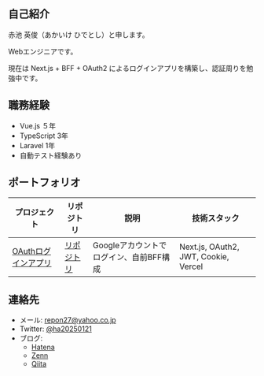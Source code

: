 ## 自己紹介

赤池 英俊（あかいけ ひでとし）と申します。

Webエンジニアです。

現在は Next.js + BFF + OAuth2 によるログインアプリを構築し、認証周りを勉強中です。

## 職務経験
- Vue.js ５年
- TypeScript 3年
- Laravel 1年
- 自動テスト経験あり

## ポートフォリオ

| プロジェクト | リポジトリ | 説明 | 技術スタック |
|-|-|-|-|
| <a href="https://login-app-murex-kappa.vercel.app/" target="_blank">OAuthログインアプリ</a> | <a href="https://github.com/repon/login-app-202504141643" target="_blank">リポジトリ</a> | Googleアカウントでログイン、自前BFF構成 | Next.js, OAuth2, JWT, Cookie, Vercel |

## 連絡先

- メール: repon27@yahoo.co.jp
- Twitter: <a href="https://x.com/ha20250121" target="_blank">@ha20250121</a>
- ブログ: 
  - <a href="https://repon.hatenablog.com/" target="_blank">Hatena</a>
  - <a href="https://zenn.dev/repon" target="_blank">Zenn</a>
  - <a href="https://qiita.com/repon" target="_blank">Qiita</a>
